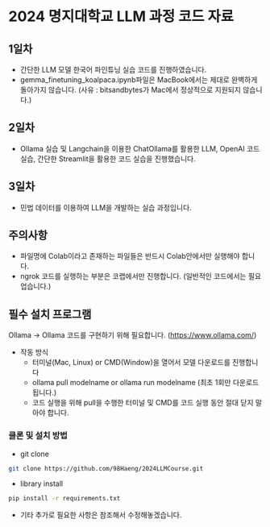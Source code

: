# 2024 명지대학교 LLM 과정 코드 자료

## 1일차
- 간단한 LLM 모델 한국어 파인튜닝 실습 코드를 진행하였습니다.
- gemma_finetuning_koalpaca.ipynb파일은 MacBook에서는 제대로 완벽하게 돌아가지 않습니다. (사유 : bitsandbytes가 Mac에서 정상적으로 지원되지 않습니다.)

## 2일차
- Ollama 실습 및 Langchain을 이용한 ChatOllama를 활용한 LLM, OpenAI 코드 실습, 간단한 Streamlit을 활용한 코드 실습을 진행했습니다.

## 3일차
- 민법 데이터를 이용하여 LLM을 개발하는 실습 과정입니다.

## 주의사항
- 파일명에 Colab이라고 존재하는 파일들은 반드시 Colab안에서만 실행해야 합니다.
- ngrok 코드를 실행하는 부분은 코랩에서만 진행합니다. (일반적인 코드에서는 필요 업습니다.)

## 필수 설치 프로그램
Ollama -> Ollama 코드를 구현하기 위해 필요합니다. (https://www.ollama.com/)

- 작동 방식
    - 터미널(Mac, Linux) or CMD(Window)을 열어서 모델 다운로드를 진행합니다
    - ollama pull modelname or ollama run modelname (최초 1회만 다운로드 됩니다.)
    - 코드 실행을 위해 pull을 수행한 터미널 및 CMD를 코드 실행 동안 절대 닫지 말아야 합니다.

### 클론 및 설치 방법
- git clone
```bash
git clone https://github.com/98Haeng/2024LLMCourse.git
```

- library install
```bash
pip install -r requirements.txt
```

- 기타 추가로 필요한 사항은 참조해서 수정해놓겠습니다.
